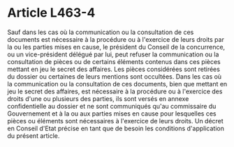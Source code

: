 # Article L463-4

Sauf dans les cas où la communication ou la consultation de ces documents est nécessaire à la procédure ou à l'exercice de leurs droits par la ou les parties mises en cause, le président du Conseil de la concurrence, ou un vice-président délégué par lui, peut refuser la communication ou la consultation de pièces ou de certains éléments contenus dans ces pièces mettant en jeu le secret des affaires. Les pièces considérées sont retirées du dossier ou certaines de leurs mentions sont occultées.   Dans les cas où la communication ou la consultation de ces documents, bien que mettant en jeu le secret des affaires, est nécessaire à la procédure ou à l'exercice des droits d'une ou plusieurs des parties, ils sont versés en annexe confidentielle au dossier et ne sont communiqués qu'au commissaire du Gouvernement et à la ou aux parties mises en cause pour lesquelles ces pièces ou éléments sont nécessaires à l'exercice de leurs droits.   Un décret en Conseil d'Etat précise en tant que de besoin les conditions d'application du présent article.